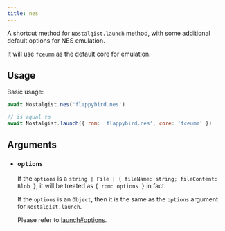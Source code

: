 ```yaml
---
title: nes
---
```


A shortcut method for `Nostalgist.launch` method, with some additional default options for NES emulation.

It will use `fceumm` as the default core for emulation.

## Usage
Basic usage:
```js
await Nostalgist.nes('flappybird.nes')

// is equal to
await Nostalgist.launch({ rom: 'flappybird.nes', core: 'fceumm' })
```

## Arguments
+ ### `options`
  If the `options` is a `string | File | { fileName: string; fileContent: Blob }`, it will be treated as `{ rom: options }` in fact.

  If the `options` is an `Object`, then it is the same as the `options` argument for `Nostalgist.launch`.

  Please refer to [launch#options](/apis/launch/#options).
